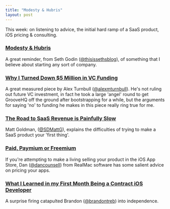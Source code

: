 ```yaml
---
title: "Modesty & Hubris"
layout: post
---
```


This week: on listening to advice, the initial hard ramp of a SaaS product, iOS pricing & consulting.

### [Modesty & Hubris](http://sethgodin.typepad.com/seths_blog/2014/02/modesty-and-hubris.html)

A great reminder, from Seth Godin ([@thisissethsblog](http://twitter.com/thisissethsblog)), of something that I believe about starting any sort of company.

### [Why I Turned Down $5 Million in VC Funding](http://www.groovehq.com/blog/turning-down-vc)

A great measured piece by Alex Turnbull ([@alexmturnbull](http://twitter.com/alexmturnbull)). He's not ruling out future VC investment, in fact he took a large 'angel' round to get GrooveHQ off the ground after bootstrapping for a while, but the arguments for saying 'no' to funding he makes in this piece really ring true for me.

### [The Road to SaaS Revenue is Painfully Slow](http://www.smallhq.com/blog/the-road-to-saas-revenue-is-painfully-slow-are-you-prepared-for-it/)

Matt Goldman, ([@SDMattG](http://twitter.com/SDMattG)), explains the difficulties of trying to make a SaaS product your 'first thing'.

### [Paid, Paymium or Freemium](http://dancounsell.com/articles/paid-paymium-or-freemium)

If you're attempting to make a living selling your product in the iOS App Store, Dan ([@dancounsell](http://twitter.com/dancounsell)) from RealMac software has some salient advice on pricing your apps.

### [What I Learned in my First Month Being a Contract iOS Developer](http://brandontreb.com/what-i-learned-in-my-first-month-being-a-contract-ios-developer)

A surprise firing catapulted Brandon ([@brandontreb](http://twitter.com/brandontreb)) into independence.
